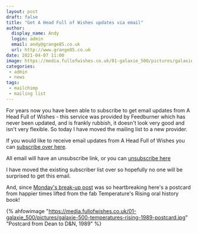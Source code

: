 ```yaml
---
layout: post
draft: false
title: "Get A Head Full of Wishes updates via email"
author:
  display_name: Andy
  login: admin
  email: andy@grange85.co.uk
  url: http://www.grange85.co.uk
date: 2021-04-07 11:00
image: https://media.fullofwishes.co.uk/01-galaxie_500/pictures/galaxie-500-temperatures-rising-1989-postcard.jpg
categories:	
 - admin
 - news
tags:
 - mailchimp
 - mailing list
---
```

For years now you have been able to subscribe to get email updates from A Head Full of Wishes - this service was provided by Feedburner which has never been updated, and is frankly rubbish, it doesn't look very good and isn't very flexible. So today I have moved the mailing list to a new provider.

If you would like to receive email updates from A Head Full of Wishes you can [subscribe over here](http://eepurl.com/hvmzyH).

All email will have an unsubscribe link, or you can [unsubscribe here](https://fullofwishes.us1.list-manage.com/unsubscribe?u=735f72b6be9160802952ab14d&id=3e93b63fc8)

I have moved the existing subscriber list over so hopefully no one will be surprised to get this email.

And, since [Monday's break-up post](/2021/04/05/the-end-of-galaxie-500-30-years-on/) was so heartbreaking here's a postcard from happier times lifted from the fab Temperature's Rising oral history book!

{% ahfowimage "https://media.fullofwishes.co.uk/01-galaxie_500/pictures/galaxie-500-temperatures-rising-1989-postcard.jpg" "Postcard from Dean to D&N, 1989" %}
